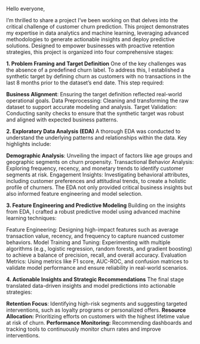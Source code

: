 Hello everyone,

I’m thrilled to share a project I’ve been working on that delves into the critical challenge of customer churn prediction. This project demonstrates my expertise in data analytics and machine learning, leveraging advanced methodologies to generate actionable insights and deploy predictive solutions. Designed to empower businesses with proactive retention strategies, this project is organized into four comprehensive stages:

**1. Problem Framing and Target Definition**
One of the key challenges was the absence of a predefined churn label. To address this, I established a synthetic target by defining churn as customers with no transactions in the last 8 months prior to the dataset’s end date. This step required:

**Business Alignment**: Ensuring the target definition reflected real-world operational goals.
Data Preprocessing: Cleaning and transforming the raw dataset to support accurate modeling and analysis.
Target Validation: Conducting sanity checks to ensure that the synthetic target was robust and aligned with expected business patterns.

**2. Exploratory Data Analysis (EDA)**
A thorough EDA was conducted to understand the underlying patterns and relationships within the data. Key highlights include:

**Demographic Analysis**: Unveiling the impact of factors like age groups and geographic segments on churn propensity.
Transactional Behavior Analysis: Exploring frequency, recency, and monetary trends to identify customer segments at risk.
Engagement Insights: Investigating behavioral attributes, including customer preferences and attitudinal trends, to create a holistic profile of churners.
The EDA not only provided critical business insights but also informed feature engineering and model selection.

**3. Feature Engineering and Predictive Modeling**
Building on the insights from EDA, I crafted a robust predictive model using advanced machine learning techniques:

Feature Engineering: Designing high-impact features such as average transaction value, recency, and frequency to capture nuanced customer behaviors.
Model Training and Tuning: Experimenting with multiple algorithms (e.g., logistic regression, random forests, and gradient boosting) to achieve a balance of precision, recall, and overall accuracy.
Evaluation Metrics: Using metrics like F1 score, AUC-ROC, and confusion matrices to validate model performance and ensure reliability in real-world scenarios.

**4. Actionable Insights and Strategic Recommendations**
The final stage translated data-driven insights and model predictions into actionable strategies:

**Retention Focus**: Identifying high-risk segments and suggesting targeted interventions, such as loyalty programs or personalized offers.
**Resource Allocation:** Prioritizing efforts on customers with the highest lifetime value at risk of churn.
**Performance Monitoring:** Recommending dashboards and tracking tools to continuously monitor churn rates and improve interventions.

